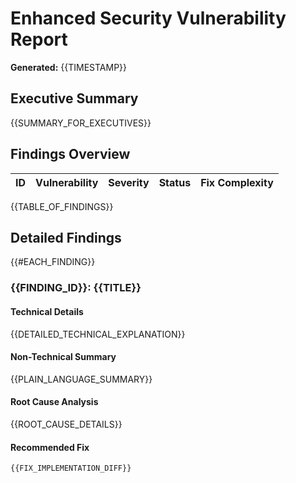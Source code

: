 # Enhanced Security Vulnerability Report

**Generated:** {{TIMESTAMP}}

## Executive Summary

{{SUMMARY_FOR_EXECUTIVES}}

## Findings Overview

| ID | Vulnerability | Severity | Status | Fix Complexity |
|----|--------------|----------|--------|----------------|
{{TABLE_OF_FINDINGS}}

## Detailed Findings

{{#EACH_FINDING}}
### {{FINDING_ID}}: {{TITLE}}

#### Technical Details
{{DETAILED_TECHNICAL_EXPLANATION}}

#### Non-Technical Summary
{{PLAIN_LANGUAGE_SUMMARY}}

#### Root Cause Analysis
{{ROOT_CAUSE_DETAILS}}

#### Recommended Fix
```diff
{{FIX_IMPLEMENTATION_DIFF}}
